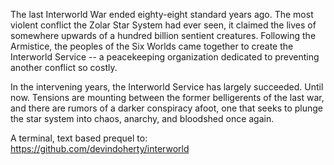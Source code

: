 The last Interworld War ended eighty-eight standard years ago. The most violent conflict the Zolar Star System had ever seen, it claimed the lives of somewhere upwards of a hundred billion sentient creatures. Following the Armistice, the peoples of the Six Worlds came together to create the Interworld Service -- a peacekeeping organization dedicated to preventing another conflict so costly.

In the intervening years, the Interworld Service has largely succeeded. Until now. Tensions are mounting between the former belligerents of the last war, and there are rumors of a darker conspiracy afoot, one that seeks to plunge the star system into chaos, anarchy, and bloodshed once again.

A terminal, text based prequel to: https://github.com/devindoherty/interworld